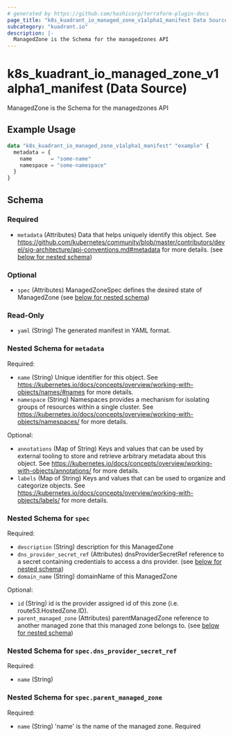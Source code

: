 ```yaml
---
# generated by https://github.com/hashicorp/terraform-plugin-docs
page_title: "k8s_kuadrant_io_managed_zone_v1alpha1_manifest Data Source - terraform-provider-k8s"
subcategory: "kuadrant.io"
description: |-
  ManagedZone is the Schema for the managedzones API
---
```


# k8s_kuadrant_io_managed_zone_v1alpha1_manifest (Data Source)

ManagedZone is the Schema for the managedzones API

## Example Usage

```terraform
data "k8s_kuadrant_io_managed_zone_v1alpha1_manifest" "example" {
  metadata = {
    name      = "some-name"
    namespace = "some-namespace"
  }
}
```

<!-- schema generated by tfplugindocs -->
## Schema

### Required

- `metadata` (Attributes) Data that helps uniquely identify this object. See https://github.com/kubernetes/community/blob/master/contributors/devel/sig-architecture/api-conventions.md#metadata for more details. (see [below for nested schema](#nestedatt--metadata))

### Optional

- `spec` (Attributes) ManagedZoneSpec defines the desired state of ManagedZone (see [below for nested schema](#nestedatt--spec))

### Read-Only

- `yaml` (String) The generated manifest in YAML format.

<a id="nestedatt--metadata"></a>
### Nested Schema for `metadata`

Required:

- `name` (String) Unique identifier for this object. See https://kubernetes.io/docs/concepts/overview/working-with-objects/names/#names for more details.
- `namespace` (String) Namespaces provides a mechanism for isolating groups of resources within a single cluster. See https://kubernetes.io/docs/concepts/overview/working-with-objects/namespaces/ for more details.

Optional:

- `annotations` (Map of String) Keys and values that can be used by external tooling to store and retrieve arbitrary metadata about this object. See https://kubernetes.io/docs/concepts/overview/working-with-objects/annotations/ for more details.
- `labels` (Map of String) Keys and values that can be used to organize and categorize objects. See https://kubernetes.io/docs/concepts/overview/working-with-objects/labels/ for more details.


<a id="nestedatt--spec"></a>
### Nested Schema for `spec`

Required:

- `description` (String) description for this ManagedZone
- `dns_provider_secret_ref` (Attributes) dnsProviderSecretRef reference to a secret containing credentials to access a dns provider. (see [below for nested schema](#nestedatt--spec--dns_provider_secret_ref))
- `domain_name` (String) domainName of this ManagedZone

Optional:

- `id` (String) id is the provider assigned id of this zone (i.e. route53.HostedZone.ID).
- `parent_managed_zone` (Attributes) parentManagedZone reference to another managed zone that this managed zone belongs to. (see [below for nested schema](#nestedatt--spec--parent_managed_zone))

<a id="nestedatt--spec--dns_provider_secret_ref"></a>
### Nested Schema for `spec.dns_provider_secret_ref`

Required:

- `name` (String)


<a id="nestedatt--spec--parent_managed_zone"></a>
### Nested Schema for `spec.parent_managed_zone`

Required:

- `name` (String) 'name' is the name of the managed zone. Required
